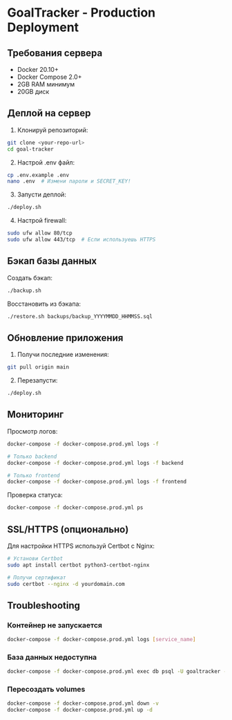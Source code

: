 # GoalTracker - Production Deployment

## Требования сервера
- Docker 20.10+
- Docker Compose 2.0+
- 2GB RAM минимум
- 20GB диск

## Деплой на сервер

1. Клонируй репозиторий:
```bash
git clone <your-repo-url>
cd goal-tracker
```

2. Настрой .env файл:
```bash
cp .env.example .env
nano .env  # Измени пароли и SECRET_KEY!
```

3. Запусти деплой:
```bash
./deploy.sh
```

4. Настрой firewall:
```bash
sudo ufw allow 80/tcp
sudo ufw allow 443/tcp  # Если используешь HTTPS
```

## Бэкап базы данных

Создать бэкап:
```bash
./backup.sh
```

Восстановить из бэкапа:
```bash
./restore.sh backups/backup_YYYYMMDD_HHMMSS.sql
```

## Обновление приложения

1. Получи последние изменения:
```bash
git pull origin main
```

2. Перезапусти:
```bash
./deploy.sh
```

## Мониторинг

Просмотр логов:
```bash
docker-compose -f docker-compose.prod.yml logs -f

# Только backend
docker-compose -f docker-compose.prod.yml logs -f backend

# Только frontend
docker-compose -f docker-compose.prod.yml logs -f frontend
```

Проверка статуса:
```bash
docker-compose -f docker-compose.prod.yml ps
```

## SSL/HTTPS (опционально)

Для настройки HTTPS используй Certbot с Nginx:
```bash
# Установи Certbot
sudo apt install certbot python3-certbot-nginx

# Получи сертификат
sudo certbot --nginx -d yourdomain.com
```

## Troubleshooting

### Контейнер не запускается
```bash
docker-compose -f docker-compose.prod.yml logs [service_name]
```

### База данных недоступна
```bash
docker-compose -f docker-compose.prod.yml exec db psql -U goaltracker -d goaltracker
```

### Пересоздать volumes
```bash
docker-compose -f docker-compose.prod.yml down -v
docker-compose -f docker-compose.prod.yml up -d
```
